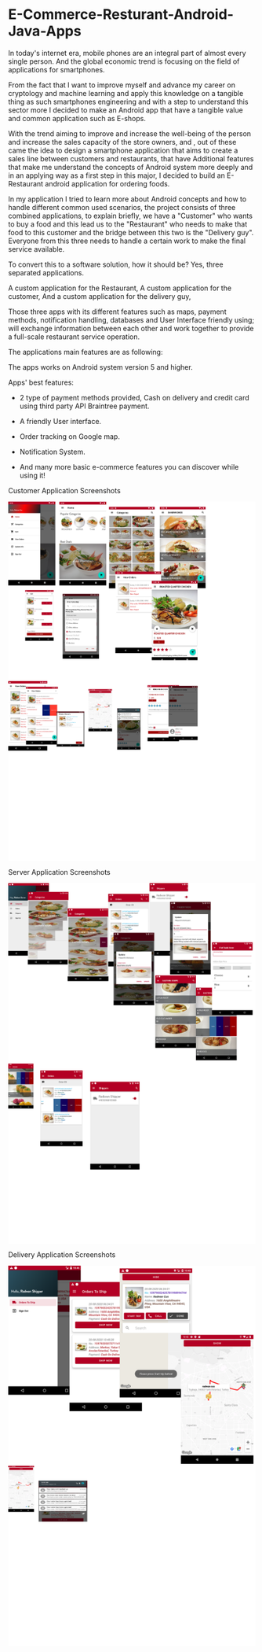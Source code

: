 # E-Commerce-Resturant-Android-Java-Apps


In today's internet era, mobile phones are an integral part of almost every single person.
And the global economic trend is focusing on the field of applications for smartphones.

From the fact that I want to improve myself and advance my career on cryptology and
machine learning and apply this knowledge on a tangible thing as such smartphones
engineering and with a step to understand this sector more I decided to make an
Android app that have a tangible value and common application such as E-shops.

With the trend aiming to improve and increase the well-being of the person and
increase the sales capacity of the store owners, and , out of these came the idea to
design a smartphone application that aims to create a sales line between customers and
restaurants, that have Additional features that make me understand the concepts of
Android system more deeply and in an applying way as a first step in this major, I
decided to build an E-Restaurant android application for ordering foods.

In my application I tried to learn more about Android concepts and how to handle
different common used scenarios, the project consists of three combined applications,
to explain briefly, we have a "Customer" who wants to buy a food and this lead us to
the "Restaurant" who needs to make that food to this customer and the bridge between
this two is the "Delivery guy". Everyone from this three needs to handle a certain work
to make the final service available.

To convert this to a software solution, how it should be? Yes, three separated
applications.

A custom application for the Restaurant,
A custom application for the customer,
And a custom application for the delivery guy,

Those three apps with its different features such as maps, payment methods,
notification handling, databases and User Interface friendly using; will exchange
information between each other and work together to provide a full-scale restaurant
service operation.


The applications main features are as following:

The apps works on Android system version 5 and higher.

Apps' best features:

* 2 type of payment methods provided, Cash on delivery and credit card using third party API Braintree payment.

* A friendly User interface.

* Order tracking on Google map.

* Notification System.

* And many more basic e-commerce features you can discover while using it!



Customer Application Screenshots


<img src="Images/CustomerApp.png" align="center">
<img src="Images/CustomerApp2.png" align="center">

Server Application Screenshots


<img src="Images/ServerApp.png" align="center">
<img src="Images/ServerApp2.png" align="center">

Delivery Application Screenshots


<img src="Images/DeliveryApp.png" align="center">
<img src="Images/DeliveryApp2.png" align="center">
